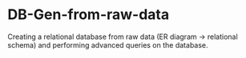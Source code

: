 # DB-Gen-from-raw-data
Creating a relational database from raw data (ER diagram -> relational schema) and performing advanced queries on the database.
